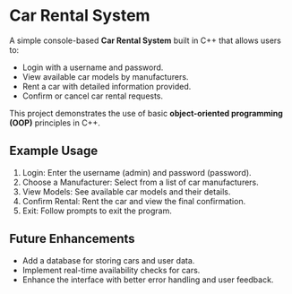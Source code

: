 # Car Rental System

A simple console-based **Car Rental System** built in C++ that allows users to:

- Login with a username and password.
- View available car models by manufacturers.
- Rent a car with detailed information provided.
- Confirm or cancel car rental requests.

This project demonstrates the use of basic **object-oriented programming (OOP)** principles in C++.

## Example Usage

1. Login: Enter the username (admin) and password (password).    
2. Choose a Manufacturer: Select from a list of car manufacturers.  
3. View Models: See available car models and their details. 
4. Confirm Rental: Rent the car and view the final confirmation.    
5. Exit: Follow prompts to exit the program.    

## Future Enhancements

- Add a database for storing cars and user data.    
- Implement real-time availability checks for cars. 
- Enhance the interface with better error handling and user feedback.   
